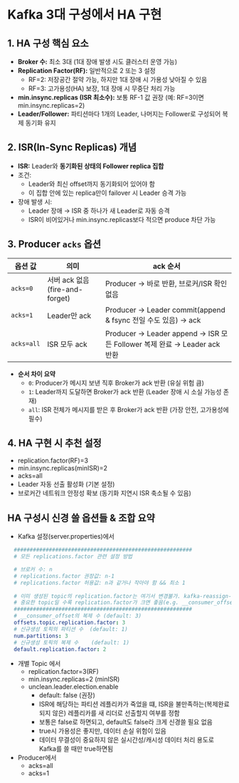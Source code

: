 # Kafka 3대 구성에서 HA 구현

## 1. HA 구성 핵심 요소

- **Broker 수:** 최소 3대 (1대 장애 발생 시도 클러스터 운영 가능)
- **Replication Factor(RF):** 일반적으로 2 또는 3 설정
  - RF=2: 저장공간 절약 가능, 하지만 1대 장애 시 가용성 낮아질 수 있음
  - RF=3: 고가용성(HA) 보장, 1대 장애 시 무중단 처리 가능
- **min.insync.replicas (ISR 최소수):** 보통 RF-1 값 권장 (예: RF=3이면 min.insync.replicas=2)
- **Leader/Follower:** 파티션마다 1개의 Leader, 나머지는 Follower로 구성되어 복제 동기화 유지

## 2. ISR(In-Sync Replicas) 개념

- **ISR:** Leader와 **동기화된 상태의 Follower replica 집합**
- 조건:
  - Leader와 최신 offset까지 동기화되어 있어야 함
  - 이 집합 안에 있는 replica만이 failover 시 Leader 승격 가능
- 장애 발생 시:
  - Leader 장애 → ISR 중 하나가 새 Leader로 자동 승격
  - ISR이 비어있거나 min.insync.replicas보다 적으면 produce 차단 가능

## 3. Producer `acks` 옵션

| 옵션 값 | 의미 | ack 순서 |
|---------|------|-----------|
| `acks=0` | 서버 ack 없음 (fire-and-forget) | Producer → 바로 반환, 브로커/ISR 확인 없음 |
| `acks=1` | Leader만 ack | Producer → Leader commit(append & fsync 전일 수도 있음) → ack |
| `acks=all` | ISR 모두 ack | Producer → Leader append → ISR 모든 Follower 복제 완료 → Leader ack 반환 |

- **순서 차이 요약**
  - `0`: Producer가 메시지 보낸 직후 Broker가 ack 반환 (유실 위험 큼)
  - `1`: Leader까지 도달하면 Broker가 ack 반환 (Leader 장애 시 소실 가능성 존재)
  - `all`: ISR 전체가 메시지를 받은 후 Broker가 ack 반환 (가장 안전, 고가용성에 필수)

## 4. HA 구현 시 추천 설정

- replication.factor(RF)=3
- min.insync.replicas(minISR)=2
- acks=all
- Leader 자동 선출 활성화 (기본 설정)
- 브로커간 네트워크 안정성 확보 (동기화 지연시 ISR 축소될 수 있음)

## HA 구성시 신경 쓸 옵션들 & 조합 요약

- Kafka 설정(server.properties)에서

```yaml
  ########################################################
  # 모든 replications.factor 관련 설정 방법

  # 브로커 수: n
  # replications.factor 권장값: n-1
  # replications.factor 허용값: n과 같거나 작아야 함 && 최소 1
  
  # 이미 생성된 topic의 replication.factor는 여기서 변경불가. kafka-reassign-partitions.sh 스크립트를 사용하여 수동변경 가능.
  # 중요한 topic일 수록 replication.factor가 크면 좋음(e.g. __consumer_offset, connect-offset 등 연결정보 토픽)
  ########################################################
  # __consumer_offset의 복제 수 (default: 3)
  offsets.topic.replication.factor: 3
  # 신규생성 토픽의 파티션 수  (default: 1)
  num.partitions: 3
  # 신규생성 토픽의 복제 수    (default: 1)
  default.replication.factor: 2
```

- 개별 Topic 에서
  - replication.factor=3(RF)
  - min.insync.replicas=2 (minISR)
  - unclean.leader.election.enable
    - default: false (권장)
    - ISR에 해당하는 파티션 레플리카가 죽었을 떄, ISR을 불만족하는(복제완료되지 않은) 레플리카를 새 리더로 선출할지 여부를 정함
    - 보통은 false로 하면되고, default도 false라 크게 신경쓸 필요 없음
    - true시 가용성은 좋지만, 데이터 손실 위험이 있음
    - 데이터 무결성이 중요하지 않은 실시간성/캐시성 데이터 처리 용도로 Kafka를 쓸 때만 true하면됨
- Producer에서
  - acks=all
  - acks=1
